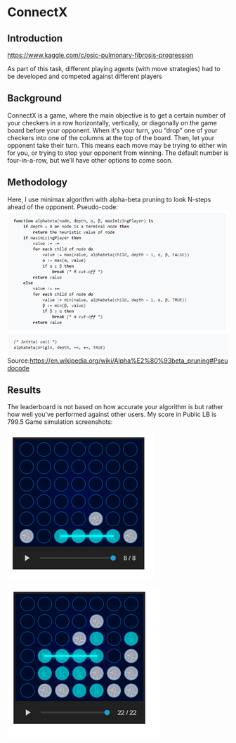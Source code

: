 # ConnectX
## Introduction
 https://www.kaggle.com/c/osic-pulmonary-fibrosis-progression

As part of this task, different playing agents (with move strategies) had to be developed and competed against different players


## Background
ConnectX is a game, where the main objective is to get a certain number of your checkers in a row horizontally, vertically, or diagonally on the game board before your opponent. When it's your turn, you “drop” one of your checkers into one of the columns at the top of the board. Then, let your opponent take their turn. This means each move may be trying to either win for you, or trying to stop your opponent from winning. The default number is four-in-a-row, but we’ll have other options to come soon.

## Methodology

Here, I use minimax algorithm with alpha-beta pruning to look N-steps ahead of the opponent.
Pseudo-code:
![alt text](https://github.com/nirvana1707/connectx/blob/main/images/pseudo_code.PNG)
Source:https://en.wikipedia.org/wiki/Alpha%E2%80%93beta_pruning#Pseudocode

## Results
The leaderboard is not based on how accurate your algorithm is but rather how well you’ve performed against other users. 
My score in Public LB is 799.5 
Game simulation screenshots:

![alt text](https://github.com/nirvana1707/connectx/blob/main/images/game_screenshot1.PNG)

![alt text](https://github.com/nirvana1707/connectx/blob/main/images/game_screenshot2.PNG)
